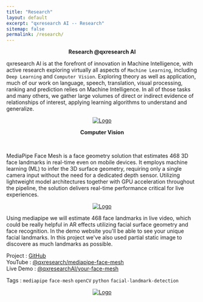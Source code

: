 ```yaml
---
title: "Research"
layout: default
excerpt: "qxresearch AI -- Research"
sitemap: false
permalink: /research/
---
```


<p align="center">
  <b>Research @qxresearch AI</b>
</p>

qxresearch AI is at the forefront of innovation in Machine Intelligence, with active research exploring virtually all aspects of `Machine Learning`, including `Deep Learning` and `Computer Vision`. Exploring theory as well as application, much of our work on language, speech, translation, visual processing, ranking and prediction relies on Machine Intelligence. In all of those tasks and many others, we gather large volumes of direct or indirect evidence of relationships of interest, applying learning algorithms to understand and generalize.


<p align="center">
  <a href="https://qxresearch.github.io">
    <img src="https://raw.githubusercontent.com/qxresearch/qxresearch.github.io/main/images/Delete/giphy.gif" alt="Logo">
  </a>
</p>

<p align="center">
  <b>Computer Vision</b>
</p>

<br>

MediaPipe Face Mesh is a face geometry solution that estimates 468 3D face landmarks in real-time even on mobile devices. It employs machine learning (ML) to infer the 3D surface geometry, requiring only a single camera input without the need for a dedicated depth sensor. Utilizing lightweight model architectures together with GPU acceleration throughout the pipeline, the solution delivers real-time performance critical for live experiences.

<p align="center">
  <a href="https://mediapipe.dev">
    <img src="https://raw.githubusercontent.com/qxresearch/qxresearch.github.io/main/images/Delete/face_mesh_ar_effects.gif" alt="Logo">
  </a>
</p>

Using mediapipe we will estimate 468 face landmarks in live video, which could be really helpful in AR effects utilizing facial surface geometry and face recognition. In the demo website you'll be able to see your unique facial landmarks. In this project we've also used partial static image to discovere as much landmarks as possible.

Project : [GitHub]()
<br>
YouTube : [@qxresearch/mediapipe-face-mesh]()
<br>
Live Demo : [@qxresearchAI/your-face-mesh]()

Tags : `mediapipe` `face-mesh` `openCV` `python` `facial-landmark-detection`

<p align="center">
  <a href="https://qxresearch.github.io">
    <img src="https://raw.githubusercontent.com/qxresearch/qxresearch.github.io/main/images/Delete/giphy.gif" alt="Logo">
  </a>
</p>

